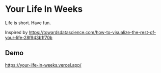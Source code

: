 # Your Life In Weeks

Life is short. Have fun.

Inspired by https://towardsdatascience.com/how-to-visualize-the-rest-of-your-life-28f943b1f70b

## Demo

https://your-ilfe-in-weeks.vercel.app/

